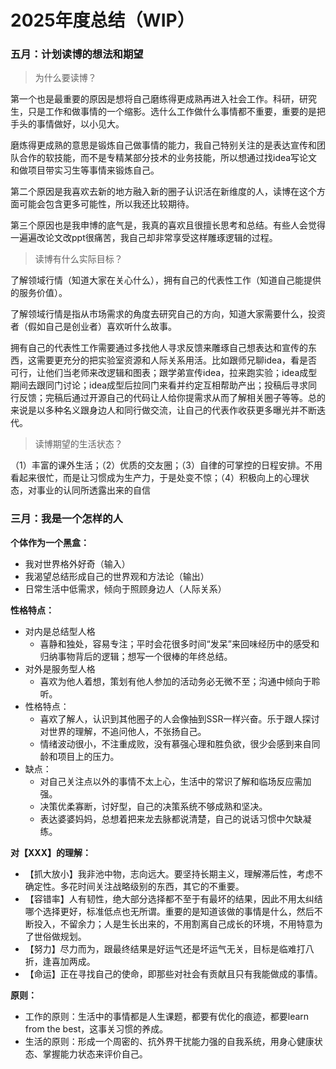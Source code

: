 # 2025年度总结（WIP）

<!-- ### 七月：跑去实习

> 为什么现在去实习？

忙完开题报告和论文后，毕业论文框架和硕士期间所做项目的轮廓就比较清晰了。成果有着落，又赶上高温假，于是想体验下新的氛围。此外最近要投递博士申请，申请投递完了实习估计也结束了，刚好进入下一个生活篇章。

> 为什么去那里实习？

那边做的项目跟我硕士期间所做项目的技术栈基本一致。容易上手还是其次，最主要是我能关注到同样的技术栈，在我们组中运用跟在公司项目组中运用的实际差异，包括目标愿景、交付门槛、项目管理方式、技术深度等。相比学习技术栈和交付事情，我更想去从领域市场、用人单位、个人职业生涯等角度了解这个行业。

> 实习期间收获了什么？

一是调整了自己的生活作息。因为要遵循公司的时间表，所以工作和生活的边界感变强了，时间也更容易被细粒度掌控。
- 以前对一天的时间是以上午下午傍晚晚上的区间为单位：早上吃完早餐就去工位，待到中午吃饭；下午睡完午觉就去工位，待到傍晚运动；晚上吃完饭还去工位，待到给家人打电话再回宿舍。感觉像工位才是家，只有吃饭睡觉运动的时候才离开。
- 现在对一天的时间是以小时为单位：早上七点半到九点吃早餐、通勤在地铁上看书；早上九点到十二点办公；十二点到两点吃饭、看书、午睡；两点到六点办公，六点到九点运动、吃饭、写当日总结、九点到十点通勤在班车上处理琐事。十点到十一点半洗澡、准备睡觉。这样工作看起来只是一天中的一部分，虽然实际在工位的时间被压缩了，但是由于一天中不断切换状态因此思维更活跃且有新鲜感。

二是更坚定自己要去深造，至少不止步于目前能去到的岗位。因为发现自己后面更想去提升表达能力和创造能力，而不是代码层面的业务能力。我能花时间看懂一个代码模块并基于它开发新需求，但是我只把这当做一个活，只把代码当做工具，不会在上面寄托太多的情感。相比之下，完成一个易读的文档，做一个流畅的报告，这样的书面和口头表达是我喜欢并会用心准备的东西，就跟我一有空啥事不干就想写总结写博客，和喜欢跟新老朋友约饭时长时间聊天一样。况且在目前的计算机教育体系下，我认为并不缺我一个本科有比赛和项目经历且硕士期间是工程组出身的、想做开发的学生，也不缺跟我做同样方向的懂相应技术栈的学生，但是大家可能会对我这个本科从做AI转到做编译、硕士期间当过AI编译和传统编译的实习生导师（涉及带实习生和代表项目组做演讲）、项目经历跟实习和校招的岗位描述都很对口但还想去深造的学生感兴趣。 -->

### 五月：计划读博的想法和期望

> 为什么要读博？

第一个也是最重要的原因是想将自己磨练得更成熟再进入社会工作。科研，研究生，只是工作和做事情的一个缩影。选什么工作做什么事情都不重要，重要的是把手头的事情做好，以小见大。

磨炼得更成熟的意思是锻炼自己做事情的能力，我自己特别关注的是表达宣传和团队合作的软技能，而不是专精某部分技术的业务技能，所以想通过找idea写论文和做项目带实习生等事情来锻炼自己。

第二个原因是我喜欢去新的地方融入新的圈子认识活在新维度的人，读博在这个方面可能会包含更多可能性，所以我还比较期待。

第三个原因也是我申博的底气是，我真的喜欢且很擅长思考和总结。有些人会觉得一遍遍改论文改ppt很痛苦，我自己却非常享受这样雕琢逻辑的过程。

> 读博有什么实际目标？

了解领域行情（知道大家在关心什么），拥有自己的代表性工作（知道自己能提供的服务价值）。

了解领域行情是指从市场需求的角度去研究自己的方向，知道大家需要什么，投资者（假如自己是创业者）喜欢听什么故事。

拥有自己的代表性工作需要通过多找他人寻求反馈来雕琢自己想表达和宣传的东西，这需要更充分的把实验室资源和人际关系用活。比如跟师兄聊idea，看是否可行，让他们当老师来改逻辑和图表；跟学弟宣传idea，拉来跑实验；idea成型期间去跟同门讨论；idea成型后拉同门来看并约定互相帮助产出；投稿后寻求同行反馈；完稿后通过开源自己的代码让人给你提需求从而了解相关圈子等等。总的来说是以多种名义跟身边人和同行做交流，让自己的代表作收获更多曝光并不断迭代。

> 读博期望的生活状态？

（1）丰富的课外生活；（2）优质的交友圈；（3）自律的可掌控的日程安排。不用看起来很忙，而是让习惯成为生产力，于是处变不惊；（4）积极向上的心理状态，对事业的认同所透露出来的自信

<!-- > 读博想去什么组？

我对好的组的判断标准是：（1）氛围融洽（最优先考虑）；（2）杂活不多（不要求）；（3）经费足够（不要求）；（4）方向相关（不要求）。

这四个都是很主观的指标。我会特别关注（1），因为在我看来只要实验室（导师和同门）的关系是和善的，（2）和（3）就只是需要一步步解决的问题。（4）不要求是因为做什么不重要，重要的是做什么事情都能看到更深的可能性，能锻炼好能力。 -->

### 三月：我是一个怎样的人

**个体作为一个黑盒：**
- 我对世界格外好奇（输入）
- 我渴望总结形成自己的世界观和方法论（输出）
- 日常生活中低需求，倾向于照顾身边人（人际关系）

**性格特点：**
- 对内是总结型人格
	- 喜静和独处，容易专注；平时会花很多时间“发呆”来回味经历中的感受和归纳事物背后的逻辑；想写一个很棒的年终总结。
- 对外是服务型人格
	- 喜欢为他人着想，策划有他人参加的活动务必无微不至；沟通中倾向于聆听。
- 性格特点：
	- 喜欢了解人，认识到其他圈子的人会像抽到SSR一样兴奋。乐于跟人探讨对世界的理解，不追问他人，不张扬自己。
	- 情绪波动很小，不注重成败，没有慕强心理和胜负欲，很少会感到来自同龄和项目上的压力。
- 缺点：
	- 对自己关注点以外的事情不太上心，生活中的常识了解和临场反应需加强。
	- 决策优柔寡断，讨好型，自己的决策系统不够成熟和坚决。
	- 表达婆婆妈妈，总想着把来龙去脉都说清楚，自己的说话习惯中欠缺凝练。

**对【XXX】的理解：**
- 【抓大放小】我非池中物，志向远大。要坚持长期主义，理解滞后性，考虑不确定性。多花时间关注战略级别的东西，其它的不重要。
- 【容错率】人有韧性，绝大部分选择都不至于有最坏的结果，因此不用太纠结哪个选择更好，标准低点也无所谓。重要的是知道该做的事情是什么，然后不断投入，不留余力；人是生长出来的，不用割离自己成长的环境，不用特意为了世俗做规划。
- 【努力】尽力而为，跟最终结果是好运气还是坏运气无关，目标是临难打八折，逢喜加两成。
- 【命运】正在寻找自己的使命，即那些对社会有贡献且只有我能做成的事情。

**原则：**
- 工作的原则：生活中的事情都是人生课题，都要有优化的痕迹，都要learn from the best，这事关习惯的养成。
- 生活的原则：形成一个周密的、抗外界干扰能力强的自我系统，用身心健康状态、掌握能力状态来评价自己。
